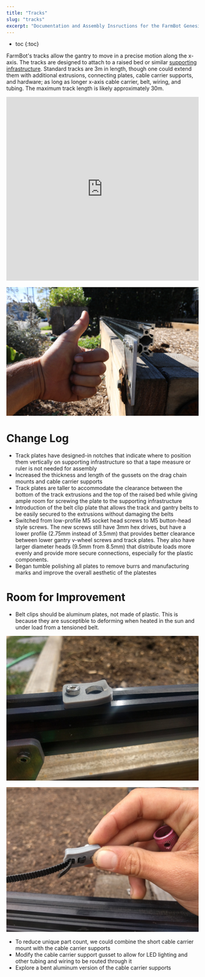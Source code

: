 ```yaml
---
title: "Tracks"
slug: "tracks"
excerpt: "Documentation and Assembly Insructions for the FarmBot Genesis Tracks"
---
```


* toc
{:toc}

FarmBot's tracks allow the gantry to move in a precise motion along the x-axis. The tracks are designed to attach to a raised bed or similar [supporting infrastructure](../FarmBot-Genesis-V1.0/supporting-infrastructure.md). Standard tracks are 3m in length, though one could extend them with additional extrusions, connecting plates, cable carrier supports, and hardware; as long as longer x-axis cable carrier, belt, wiring, and tubing. The maximum track length is likely approximately 30m.

<iframe width="100%" height="480" src="https://sketchfab.com/models/813d7caf919541beb15721d5ae51b164/embed?ui_controls=0&amp;ui_infos=0&amp;ui_related=0" frameborder="0" allowfullscreen mozallowfullscreen="true" webkitallowfullscreen="true" onmousewheel=""></iframe>



![IMG_4499.JPG](IMG_4499.JPG)



# Change Log

* Track plates have designed-in notches that indicate where to position them vertically on supporting infrastructure so that a tape measure or ruler is not needed for assembly
* Increased the thickness and length of the gussets on the drag chain mounts and cable carrier supports
* Track plates are taller to accommodate the clearance between the bottom of the track extrusions and the top of the raised bed while giving ample room for screwing the plate to the supporting infrastructure
* Introduction of the belt clip plate that allows the track and gantry belts to be easily secured to the extrusions without damaging the belts
* Switched from low-profile M5 socket head screws to M5 button-head style screws. The new screws still have 3mm hex drives, but have a lower profile (2.75mm instead of 3.5mm) that provides better clearance between lower gantry v-wheel screws and track plates. They also have larger diameter heads (9.5mm from 8.5mm) that distribute loads more evenly and provide more secure connections, especially for the plastic components.
* Began tumble polishing all plates to remove burrs and manufacturing marks and improve the overall aesthetic of the platestes

# Room for Improvement

* Belt clips should be aluminum plates, not made of plastic. This is because they are susceptible to deforming when heated in the sun and under load from a tensioned belt.

![IMG_20160406_130205.jpg](IMG_20160406_130205.jpg)



![IMG_20160407_144713.jpg](IMG_20160407_144713.jpg)

* To reduce unique part count, we could combine the short cable carrier mount with the cable carrier supports
* Modify the cable carrier support gusset to allow for LED lighting and other tubing and wiring to be routed through it
* Explore a bent aluminum version of the cable carrier supports
